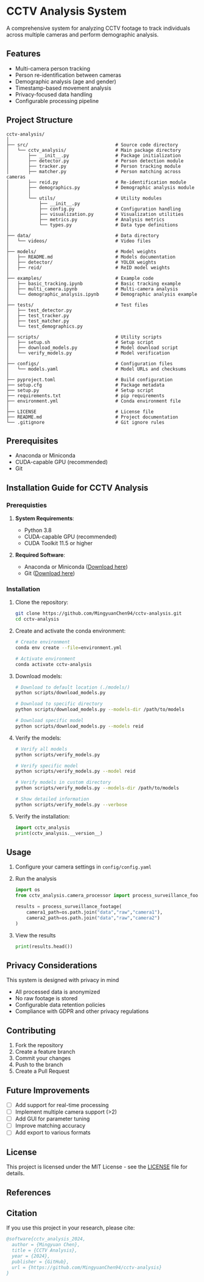 # CCTV Analysis System

A comprehensive system for analyzing CCTV footage to track individuals across multiple cameras and perform demographic analysis.

## Features

- Multi-camera person tracking
- Person re-identification between cameras
- Demographic analysis (age and gender)
- Timestamp-based movement analysis
- Privacy-focused data handling
- Configurable processing pipeline

## Project Structure

```plaintext
cctv-analysis/
│
├── src/                                # Source code directory
│   └── cctv_analysis/                  # Main package directory
│       ├── __init__.py                 # Package initialization
│       ├── detector.py                 # Person detection module
│       ├── tracker.py                  # Person tracking module
│       ├── matcher.py                  # Person matching across cameras
│       ├── reid.py                     # Re-identification module
│       ├── demographics.py             # Demographic analysis module
│       │
│       └── utils/                      # Utility modules
│           ├── __init__.py
│           ├── config.py               # Configuration handling
│           ├── visualization.py        # Visualization utilities
│           ├── metrics.py              # Analysis metrics
│           └── types.py                # Data type definitions
│
├── data/                               # Data directory
│   └── videos/                         # Video files
│
├── models/                             # Model weights
│   ├── README.md                       # Models documentation
│   ├── detector/                       # YOLOX weights
│   ├── reid/                           # ReID model weights
│
├── examples/                           # Example code
│   ├── basic_tracking.ipynb            # Basic tracking example
│   ├── multi_camera.ipynb              # Multi-camera analysis
│   └── demographic_analysis.ipynb      # Demographic analysis example
│
├── tests/                              # Test files
│   ├── test_detector.py
│   ├── test_tracker.py
│   ├── test_matcher.py
│   └── test_demographics.py
│
├── scripts/                            # Utility scripts
│   ├── setup.sh                        # Setup script
│   ├── download_models.py              # Model download script
│   └── verify_models.py                # Model verification
│
├── configs/                            # Configuration files
│   └── models.yaml                     # Model URLs and checksums
│
├── pyproject.toml                      # Build configuration
├── setup.cfg                           # Package metadata
├── setup.py                            # Setup script
├── requirements.txt                    # pip requirements
├── environment.yml                     # Conda environment file
│
├── LICENSE                             # License file
├── README.md                           # Project documentation
└── .gitignore                          # Git ignore rules
```

## Prerequisites

- Anaconda or Miniconda
- CUDA-capable GPU (recommended)
- Git

## Installation Guide for CCTV Analysis

### Prerequisties

1. **System Requirements**:

   - Python 3.8
   - CUDA-capable GPU (recommended)
   - CUDA Toolkit 11.5 or higher

2. **Required Software**:

   - Anaconda or Miniconda ([Download here](https://docs.conda.io/en/latest/miniconda.html))
   - Git ([Download here](https://git-scm.com/downloads))

### Installation

1. Clone the repository:

    ```bash
    git clone https://github.com/MingyuanChen94/cctv-analysis.git
    cd cctv-analysis
    ```

2. Create and activate the conda environment:

    ```bash
    # Create environment
    conda env create --file=environment.yml

    # Activate environment
    conda activate cctv-analysis
    ```

3. Download models:

    ```bash
    # Download to default location (./models/)
    python scripts/download_models.py

    # Download to specific directory
    python scripts/download_models.py --models-dir /path/to/models

    # Download specific model
    python scripts/download_models.py --models reid
    ```

4. Verify the models:

    ```bash
    # Verify all models
    python scripts/verify_models.py

    # Verify specific model
    python scripts/verify_models.py --model reid

    # Verify models in custom directory
    python scripts/verify_models.py --models-dir /path/to/models

    # Show detailed information
    python scripts/verify_models.py --verbose
    ```

5. Verify the installation:

    ```python
    import cctv_analysis
    print(cctv_analysis.__version__)
    ```

## Usage

1. Configure your camera settings in `config/config.yaml`

2. Run the analysis

    ```python
    import os
    from cctv_analysis.camera_processor import process_surveillance_footage

    results = process_surveillance_footage(
        camera1_path=os.path.join("data","raw","camera1"),
        camera2_path=os.path.join("data","raw","camera2")
    )
    ```

3. View the results

    ```python
    print(results.head())
    ```

## Privacy Considerations

This system is designed with privacy in mind

- All processed data is anonymized
- No raw footage is stored
- Configurable data retention policies
- Compliance with GDPR and other privacy regulations

## Contributing

1. Fork the repository
2. Create a feature branch
3. Commit your changes
4. Push to the branch
5. Create a Pull Request

## Future Improvements

- [ ] Add support for real-time processing
- [ ] Implement multiple camera support (>2)
- [ ] Add GUI for parameter tuning
- [ ] Improve matching accuracy
- [ ] Add export to various formats

## License

This project is licensed under the MIT License - see the [LICENSE](LICENSE) file for details.

## References

## Citation

If you use this project in your research, please cite:

```bibtex
@software{cctv_analysis_2024,
  author = {Mingyuan Chen},
  title = {CCTV Analysis},
  year = {2024},
  publisher = {GitHub},
  url = {https://github.com/MingyuanChen94/cctv-analysis}
}
```
